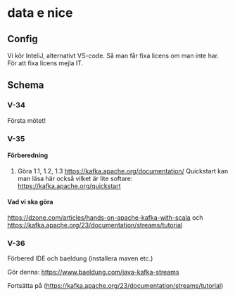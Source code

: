 # data e nice

## Config ##
Vi kör InteliJ, alternativt VS-code. Så man får fixa licens om man inte har. För att fixa licens mejla IT.

## Schema ##
### V-34 ###
Första mötet!
### V-35 ###
#### Förberedning ####
1. Göra 1.1, 1.2, 1.3 https://kafka.apache.org/documentation/
Quickstart kan man läsa här också vilket är lite softare: https://kafka.apache.org/quickstart
#### Vad vi ska göra ####
https://dzone.com/articles/hands-on-apache-kafka-with-scala
och https://kafka.apache.org/23/documentation/streams/tutorial

### V-36 ###
Förbered IDE och baeldung (installera maven etc.)

Gör denna: https://www.baeldung.com/java-kafka-streams

Fortsätta på  (https://kafka.apache.org/23/documentation/streams/tutorial)



